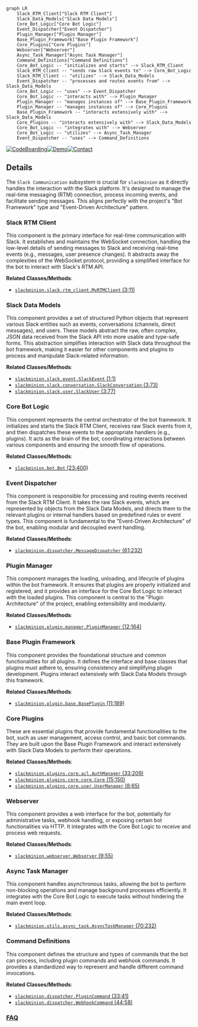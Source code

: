 ```mermaid
graph LR
    Slack_RTM_Client["Slack RTM Client"]
    Slack_Data_Models["Slack Data Models"]
    Core_Bot_Logic["Core Bot Logic"]
    Event_Dispatcher["Event Dispatcher"]
    Plugin_Manager["Plugin Manager"]
    Base_Plugin_Framework["Base Plugin Framework"]
    Core_Plugins["Core Plugins"]
    Webserver["Webserver"]
    Async_Task_Manager["Async Task Manager"]
    Command_Definitions["Command Definitions"]
    Core_Bot_Logic -- "initializes and starts" --> Slack_RTM_Client
    Slack_RTM_Client -- "sends raw Slack events to" --> Core_Bot_Logic
    Slack_RTM_Client -- "utilizes" --> Slack_Data_Models
    Event_Dispatcher -- "processes and routes events from" --> Slack_Data_Models
    Core_Bot_Logic -- "uses" --> Event_Dispatcher
    Core_Bot_Logic -- "interacts with" --> Plugin_Manager
    Plugin_Manager -- "manages instances of" --> Base_Plugin_Framework
    Plugin_Manager -- "manages instances of" --> Core_Plugins
    Base_Plugin_Framework -- "interacts extensively with" --> Slack_Data_Models
    Core_Plugins -- "interacts extensively with" --> Slack_Data_Models
    Core_Bot_Logic -- "integrates with" --> Webserver
    Core_Bot_Logic -- "utilizes" --> Async_Task_Manager
    Event_Dispatcher -- "uses" --> Command_Definitions
```

[![CodeBoarding](https://img.shields.io/badge/Generated%20by-CodeBoarding-9cf?style=flat-square)](https://github.com/CodeBoarding/CodeBoarding)[![Demo](https://img.shields.io/badge/Try%20our-Demo-blue?style=flat-square)](https://www.codeboarding.org/demo)[![Contact](https://img.shields.io/badge/Contact%20us%20-%20contact@codeboarding.org-lightgrey?style=flat-square)](mailto:contact@codeboarding.org)

## Details

The `Slack Communication` subsystem is crucial for `slackminion` as it directly handles the interaction with the Slack platform. It's designed to manage the real-time messaging (RTM) connection, process incoming events, and facilitate sending messages. This aligns perfectly with the project's "Bot Framework" type and "Event-Driven Architecture" pattern.

### Slack RTM Client
This component is the primary interface for real-time communication with Slack. It establishes and maintains the WebSocket connection, handling the low-level details of sending messages to Slack and receiving real-time events (e.g., messages, user presence changes). It abstracts away the complexities of the WebSocket protocol, providing a simplified interface for the bot to interact with Slack's RTM API.


**Related Classes/Methods**:

- <a href="https://github.com/pinterest/slackminion/blob/master/slackminion/slack/rtm_client.py#L3-L11" target="_blank" rel="noopener noreferrer">`slackminion.slack.rtm_client.MyRTMClient` (3:11)</a>


### Slack Data Models
This component provides a set of structured Python objects that represent various Slack entities such as events, conversations (channels, direct messages), and users. These models abstract the raw, often complex, JSON data received from the Slack API into more usable and type-safe forms. This abstraction simplifies interaction with Slack data throughout the bot framework, making it easier for other components and plugins to process and manipulate Slack-related information.


**Related Classes/Methods**:

- <a href="https://github.com/pinterest/slackminion/blob/master/slackminion/slack/event.py#L1-L1" target="_blank" rel="noopener noreferrer">`slackminion.slack.event.SlackEvent` (1:1)</a>
- <a href="https://github.com/pinterest/slackminion/blob/master/slackminion/slack/conversation.py#L3-L73" target="_blank" rel="noopener noreferrer">`slackminion.slack.conversation.SlackConversation` (3:73)</a>
- <a href="https://github.com/pinterest/slackminion/blob/master/slackminion/slack/user.py#L3-L77" target="_blank" rel="noopener noreferrer">`slackminion.slack.user.SlackUser` (3:77)</a>


### Core Bot Logic
This component represents the central orchestrator of the bot framework. It initializes and starts the Slack RTM Client, receives raw Slack events from it, and then dispatches these events to the appropriate handlers (e.g., plugins). It acts as the brain of the bot, coordinating interactions between various components and ensuring the smooth flow of operations.


**Related Classes/Methods**:

- <a href="https://github.com/pinterest/slackminion/blob/master/slackminion/bot.py#L23-L400" target="_blank" rel="noopener noreferrer">`slackminion.bot.Bot` (23:400)</a>


### Event Dispatcher
This component is responsible for processing and routing events received from the Slack RTM Client. It takes the raw Slack events, which are represented by objects from the Slack Data Models, and directs them to the relevant plugins or internal handlers based on predefined rules or event types. This component is fundamental to the "Event-Driven Architecture" of the bot, enabling modular and decoupled event handling.


**Related Classes/Methods**:

- <a href="https://github.com/pinterest/slackminion/blob/master/slackminion/dispatcher.py#L61-L232" target="_blank" rel="noopener noreferrer">`slackminion.dispatcher.MessageDispatcher` (61:232)</a>


### Plugin Manager
This component manages the loading, unloading, and lifecycle of plugins within the bot framework. It ensures that plugins are properly initialized and registered, and it provides an interface for the Core Bot Logic to interact with the loaded plugins. This component is central to the "Plugin Architecture" of the project, enabling extensibility and modularity.


**Related Classes/Methods**:

- <a href="https://github.com/pinterest/slackminion/blob/master/slackminion/plugin/manager.py#L12-L164" target="_blank" rel="noopener noreferrer">`slackminion.plugin.manager.PluginManager` (12:164)</a>


### Base Plugin Framework
This component provides the foundational structure and common functionalities for all plugins. It defines the interface and base classes that plugins must adhere to, ensuring consistency and simplifying plugin development. Plugins interact extensively with Slack Data Models through this framework.


**Related Classes/Methods**:

- <a href="https://github.com/pinterest/slackminion/blob/master/slackminion/plugin/base.py#L11-L189" target="_blank" rel="noopener noreferrer">`slackminion.plugin.base.BasePlugin` (11:189)</a>


### Core Plugins
These are essential plugins that provide fundamental functionalities to the bot, such as user management, access control, and basic bot commands. They are built upon the Base Plugin Framework and interact extensively with Slack Data Models to perform their operations.


**Related Classes/Methods**:

- <a href="https://github.com/pinterest/slackminion/blob/master/slackminion/plugins/core/acl.py#L33-L209" target="_blank" rel="noopener noreferrer">`slackminion.plugins.core.acl.AuthManager` (33:209)</a>
- <a href="https://github.com/pinterest/slackminion/blob/master/slackminion/plugins/core/core.py#L15-L150" target="_blank" rel="noopener noreferrer">`slackminion.plugins.core.core.Core` (15:150)</a>
- <a href="https://github.com/pinterest/slackminion/blob/master/slackminion/plugins/core/user.py#L8-L65" target="_blank" rel="noopener noreferrer">`slackminion.plugins.core.user.UserManager` (8:65)</a>


### Webserver
This component provides a web interface for the bot, potentially for administrative tasks, webhook handling, or exposing certain bot functionalities via HTTP. It integrates with the Core Bot Logic to receive and process web requests.


**Related Classes/Methods**:

- <a href="https://github.com/pinterest/slackminion/blob/master/slackminion/webserver.py#L9-L55" target="_blank" rel="noopener noreferrer">`slackminion.webserver.Webserver` (9:55)</a>


### Async Task Manager
This component handles asynchronous tasks, allowing the bot to perform non-blocking operations and manage background processes efficiently. It integrates with the Core Bot Logic to execute tasks without hindering the main event loop.


**Related Classes/Methods**:

- <a href="https://github.com/pinterest/slackminion/blob/master/slackminion/utils/async_task.py#L70-L232" target="_blank" rel="noopener noreferrer">`slackminion.utils.async_task.AsyncTaskManager` (70:232)</a>


### Command Definitions
This component defines the structure and types of commands that the bot can process, including plugin commands and webhook commands. It provides a standardized way to represent and handle different command invocations.


**Related Classes/Methods**:

- <a href="https://github.com/pinterest/slackminion/blob/master/slackminion/dispatcher.py#L33-L41" target="_blank" rel="noopener noreferrer">`slackminion.dispatcher.PluginCommand` (33:41)</a>
- <a href="https://github.com/pinterest/slackminion/blob/master/slackminion/dispatcher.py#L44-L58" target="_blank" rel="noopener noreferrer">`slackminion.dispatcher.WebhookCommand` (44:58)</a>




### [FAQ](https://github.com/CodeBoarding/GeneratedOnBoardings/tree/main?tab=readme-ov-file#faq)